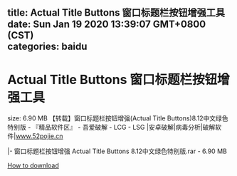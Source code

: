 
title: Actual Title Buttons 窗口标题栏按钮增强工具
date: Sun Jan 19 2020 13:39:07 GMT+0800 (CST)    
categories: baidu
---

# Actual Title Buttons 窗口标题栏按钮增强工具
size: 6.90 MB
 【转载】窗口标题栏按钮增强(Actual Title Buttons)8.12中文绿色特别版 - 『精品软件区』 - 吾爱破解 - LCG - LSG |安卓破解|病毒分析|破解软件|www.52pojie.cn
 
|- 窗口标题栏按钮增强 Actual Title Buttons 8.12中文绿色特别版.rar - 6.90 MB

[How to download](https://bpcam.bemobtrk.com/go/2ceec3aa-1ca2-46d6-b9ff-aaa5c184517c?jno=3076)